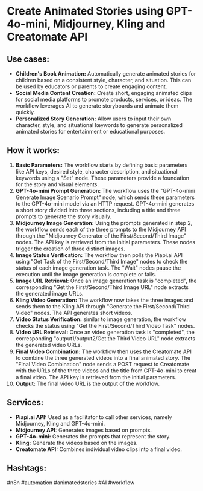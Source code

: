 # Create Animated Stories using GPT-4o-mini, Midjourney, Kling and Creatomate API

## Use cases:

- **Children's Book Animation:** Automatically generate animated stories for children based on a consistent style, character, and situation. This can be used by educators or parents to create engaging content.
- **Social Media Content Creation:** Create short, engaging animated clips for social media platforms to promote products, services, or ideas. The workflow leverages AI to generate storyboards and animate them quickly.
- **Personalized Story Generation:** Allow users to input their own character, style, and situational keywords to generate personalized animated stories for entertainment or educational purposes.

## How it works:

1. **Basic Parameters:** The workflow starts by defining basic parameters like API keys, desired style, character description, and situational keywords using a "Set" node. These parameters provide a foundation for the story and visual elements.
2. **GPT-4o-mini Prompt Generation:** The workflow uses the "GPT-4o-mini Generate Image Scenario Prompt" node, which sends these parameters to the GPT-4o-mini model via an HTTP request.  GPT-4o-mini generates a short story divided into three sections, including a title and three prompts to generate the story visually.
3. **Midjourney Image Generation:** Using the prompts generated in step 2, the workflow sends each of the three prompts to the Midjourney API through the "Midjourney Generator of the First/Second/Third Image" nodes.  The API key is retrieved from the initial parameters.  These nodes trigger the creation of three distinct images.
4. **Image Status Verification:** The workflow then polls the Piapi.ai API using "Get Task of the First/Second/Third Image" nodes to check the status of each image generation task. The "Wait" nodes pause the execution until the image generation is complete or fails.
5. **Image URL Retrieval:** Once an image generation task is "completed", the corresponding "Get the First/Second/Third Image URL" node extracts the generated image URLs.
6. **Kling Video Generation:** The workflow now takes the three images and sends them to the Kling API through "Generate the First/Second/Third Video" nodes. The API generates short videos.
7. **Video Status Verification:** similar to image generation, the workflow checks the status using  "Get the First/Second/Third Video Task" nodes.
8. **Video URL Retrieval:** Once an video generation task is "completed", the corresponding "output1/output2/Get the Third Video URL" node extracts the generated video URLs.
9. **Final Video Combination:** The workflow then uses the Creatomate API to combine the three generated videos into a final animated story. The "Final Video Combination" node sends a POST request to Creatomate with the URLs of the three videos and the title from GPT-4o-mini to creat a final video. The API key is retrieved from the initial parameters.
10. **Output:** The final video URL is the output of the workflow.

## Services:

- **Piapi.ai API:** Used as a facilitator to call other services, namely Midjourney, Kling and GPT-4o-mini.
- **Midjourney API:** Generates images based on prompts.
- **GPT-4o-mini:** Generates the prompts that represent the story.
- **Kling:** Generate the videos based on the images.
- **Creatomate API:** Combines individual video clips into a final video.

## Hashtags:

#n8n #automation #animatedstories #AI #workflow
